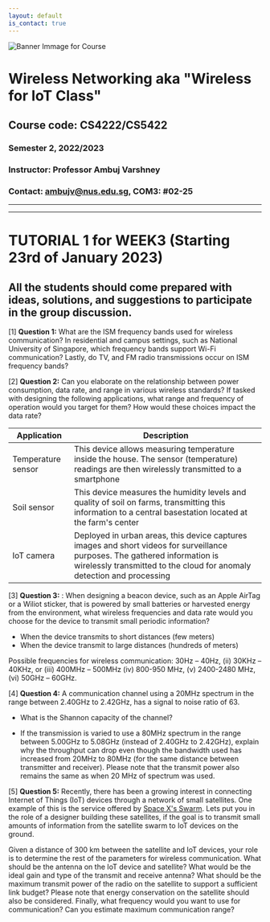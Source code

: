 ```yaml
---
layout: default
is_contact: true
---
```


![Banner Immage for Course](cs4222_banner.png)  

# Wireless Networking aka "Wireless for IoT Class"
## Course code: CS4222/CS5422  
### Semester 2, 2022/2023
### Instructor: Professor Ambuj Varshney
### Contact: [ambujv@nus.edu.sg](mailto:ambujv@nus.edu.sg), COM3: #02-25     

----
****

# TUTORIAL 1 for WEEK3 (Starting 23rd of January 2023)

## All the students should come prepared with ideas, solutions, and suggestions to participate in the group discussion.

[1] **Question 1:** What are the ISM frequency bands used for wireless communication? In residential and campus settings, such as National University of Singapore, which frequency bands support Wi-Fi communication? Lastly, do TV, and FM radio transmissions occur on ISM frequency bands? 

[2] **Question 2:**  Can you elaborate on the relationship between power consumption, data rate, and range in various wireless standards? If tasked with designing the following applications, what range and frequency of operation would you target for them? How would these choices impact the data rate?

| Application | Description|
|-------|--------|
| Temperature sensor| This device allows measuring temperature inside the house. The sensor (temperature) readings are then  wirelessly transmitted to a smartphone | 
| Soil sensor | This device measures the humidity levels and quality of soil on farms, transmitting this information to a central basestation located at the farm's center| 
| IoT camera | Deployed in urban areas, this device captures images and short videos for surveillance purposes. The gathered information is wirelessly transmitted to the cloud for anomaly detection and processing | 


[3] **Question 3:** : When designing a beacon device, such as an Apple AirTag or a Wiliot sticker, that is powered by small batteries or harvested energy from the environment, what wireless frequencies and data rate would you choose for the device to transmit small periodic information?  

* When the device transmits to short distances (few meters)
* When the device transmit to large distances (hundreds of meters)

Possible frequencies for wireless communication: 30Hz – 40Hz, (ii) 30KHz – 40KHz, or (iii) 400MHz – 500MHz (iv) 800-950 MHz, (v) 2400-2480 MHz, (vi) 50GHz – 60GHz.

[4] **Question 4:** A communication channel using a 20MHz spectrum in the range between 2.40GHz to 2.42GHz, has a signal to noise ratio of 63.

* What is the Shannon capacity of the channel?

* If the transmission is varied to use a 80MHz spectrum in the range between 5.00GHz to 5.08GHz (instead of 2.40GHz to 2.42GHz), explain why the throughput can drop even though the bandwidth used has increased from 20MHz to 80MHz (for the same distance between transmitter and receiver). Please note that the transmit power also remains the same as when 20 MHz of spectrum was used.

[5] **Question 5:**  Recently, there has been a growing interest in connecting Internet of Things (IoT) devices through a network of small satellites. One example of this is the service offered by [Space X's Swarm](https://swarm.space/). Lets put you in the role of a designer building these satellites, if the goal is to transmit small amounts of information from the satellite swarm to IoT devices on the ground. 

Given a distance of 300 km between the satellite and IoT devices, your role is to determine the rest of the parameters for wireless communication. What should be the antenna on the IoT device and satellite? What would be the ideal gain and type of the transmit and receive antenna? What should be the maximum transmit power of the radio on the satellite to support a sufficient link budget? Please note that energy conservation on the satellite should also be considered. Finally, what frequency would you want to use for communication? Can you estimate maximum communication range?















